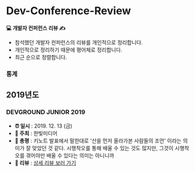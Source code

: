 Dev-Conference-Review
=============================

**💻 개발자 컨퍼런스 리뷰 ✍️**

- 참석했던 개발자 컨퍼런스의 리뷰를 개인적으로 정리합니다.
- 개인적으로 정리하기 때문에 평어체로 정리합니다.
- 최근 순으로 정렬합니다.

### 통계

## 2019년도


### DEVGROUND JUNIOR 2019

- **⏰ 일시** : 2019. 12. 13 (금)
- **💁 주최** : 한빛미디어
- **📝 총평** : 키노트 발표에서 말한대로 '산을 먼저 올라가본 사람들의 조언' 이라는 의미가 잘 맞았던 것 같다. 시행착오를 통해 배울 수 있는 것도 많지만, 그것이 시행착오를 겪어야만 배울 수 있다는 의미는 아니니까
- **👀 리뷰** : [상세 리뷰 보러 가기](2019/1213_DEVGROUND/1213_DEVGROUND_JUNIOR_2019.md)

